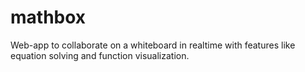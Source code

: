 # mathbox
Web-app to collaborate on a whiteboard in realtime with features like equation solving and function visualization.
